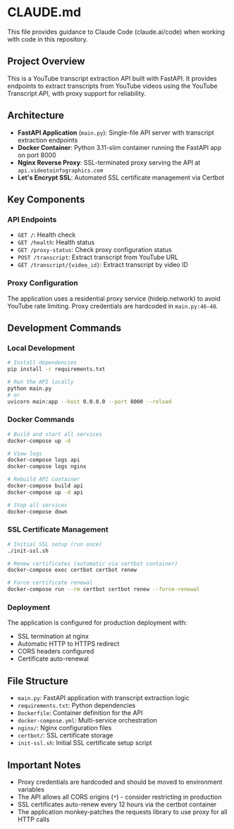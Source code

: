# CLAUDE.md

This file provides guidance to Claude Code (claude.ai/code) when working with code in this repository.

## Project Overview

This is a YouTube transcript extraction API built with FastAPI. It provides endpoints to extract transcripts from YouTube videos using the YouTube Transcript API, with proxy support for reliability.

## Architecture

- **FastAPI Application** (`main.py`): Single-file API server with transcript extraction endpoints
- **Docker Container**: Python 3.11-slim container running the FastAPI app on port 8000
- **Nginx Reverse Proxy**: SSL-terminated proxy serving the API at `api.videotoinfographics.com`
- **Let's Encrypt SSL**: Automated SSL certificate management via Certbot

## Key Components

### API Endpoints
- `GET /`: Health check
- `GET /health`: Health status
- `GET /proxy-status`: Check proxy configuration status
- `POST /transcript`: Extract transcript from YouTube URL
- `GET /transcript/{video_id}`: Extract transcript by video ID

### Proxy Configuration
The application uses a residential proxy service (hideip.network) to avoid YouTube rate limiting. Proxy credentials are hardcoded in `main.py:46-48`.

## Development Commands

### Local Development
```bash
# Install dependencies
pip install -r requirements.txt

# Run the API locally
python main.py
# or
uvicorn main:app --host 0.0.0.0 --port 8000 --reload
```

### Docker Commands
```bash
# Build and start all services
docker-compose up -d

# View logs
docker-compose logs api
docker-compose logs nginx

# Rebuild API container
docker-compose build api
docker-compose up -d api

# Stop all services
docker-compose down
```

### SSL Certificate Management
```bash
# Initial SSL setup (run once)
./init-ssl.sh

# Renew certificates (automatic via certbot container)
docker-compose exec certbot certbot renew

# Force certificate renewal
docker-compose run --rm certbot certbot renew --force-renewal
```

### Deployment
The application is configured for production deployment with:
- SSL termination at nginx
- Automatic HTTP to HTTPS redirect
- CORS headers configured
- Certificate auto-renewal

## File Structure

- `main.py`: FastAPI application with transcript extraction logic
- `requirements.txt`: Python dependencies
- `Dockerfile`: Container definition for the API
- `docker-compose.yml`: Multi-service orchestration
- `nginx/`: Nginx configuration files
- `certbot/`: SSL certificate storage
- `init-ssl.sh`: Initial SSL certificate setup script

## Important Notes

- Proxy credentials are hardcoded and should be moved to environment variables
- The API allows all CORS origins (`*`) - consider restricting in production
- SSL certificates auto-renew every 12 hours via the certbot container
- The application monkey-patches the requests library to use proxy for all HTTP calls